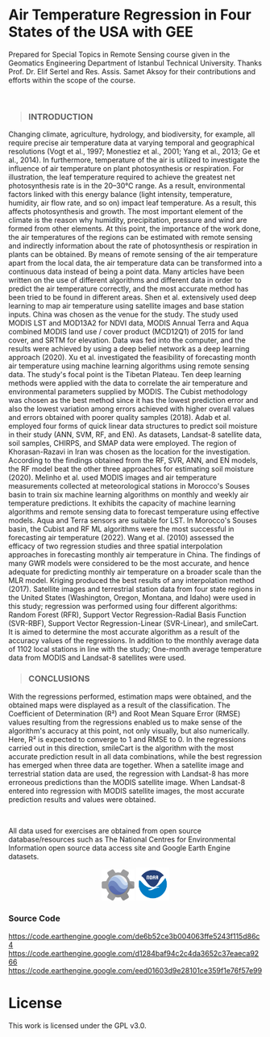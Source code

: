 # Air Temperature Regression in Four States of the USA with GEE

Prepared for Special Topics in Remote Sensing course given in the Geomatics Engineering Department of Istanbul Technical University. Thanks Prof. Dr. Elif Sertel and Res. Assis. Samet Aksoy for their contributions and efforts within the scope of the course.

<br>

> ### **INTRODUCTION**
Changing climate, agriculture, hydrology, and biodiversity, for example, all require precise air temperature data at varying temporal and geographical resolutions (Vogt et al., 1997; Monestiez et al., 2001; Yang et al., 2013; Ge et al., 2014). In furthermore, temperature of the air is utilized to investigate the influence of air temperature on plant photosynthesis or respiration. For illustration, the leaf temperature required to achieve the greatest net photosynthesis rate is in the 20–30°C range. As a result, environmental factors linked with this energy balance (light intensity, temperature, humidity, air flow rate, and so on) impact leaf temperature. As a result, this affects photosynthesis and growth. The most important element of the climate is the reason why humidity, precipitation, pressure and wind are formed from other elements. At this point, the importance of the work done, the air temperatures of the regions can be estimated with remote sensing and indirectly information about the rate of photosynthesis or respiration in plants can be obtained. By means of remote sensing of the air temperature apart from the local data, the air temperature data can be transformed into a continuous data instead of being a point data. Many articles have been written on the use of different algorithms and different data in order to predict the air temperature correctly, and the most accurate method has been tried to be found in different areas.
Shen et al. extensively used deep learning to map air temperature using satellite images and base station inputs. China was chosen as the venue for the study. The study used MODIS LST and MOD13A2 for NDVI data, MODIS Annual Terra and Aqua combined MODIS land use / cover product (MCD12Q1) of 2015 for land cover, and SRTM for elevation. Data was fed into the computer, and the results were achieved by using a deep belief network as a deep learning approach (2020). Xu et al. investigated the feasibility of forecasting month air temperature using machine learning algorithms using remote sensing data. The study's focal point is the Tibetan Plateau. Ten deep learning methods were applied with the data to correlate the air temperature and environmental parameters supplied by MODIS. The Cubist methodology was chosen as the best method since it has the lowest prediction error and also the lowest variation among errors achieved with higher overall values and errors obtained with poorer quality samples (2018). Adab et al. employed four forms of quick linear data structures to predict soil moisture in their study (ANN, SVM, RF, and EN). As datasets, Landsat-8 satellite data, soil samples, CHIRPS, and SMAP data were employed. The region of Khorasan-Razavi in Iran was chosen as the location for the investigation. According to the findings obtained from the RF, SVR, ANN, and EN models, the RF model beat the other three approaches for estimating soil moisture (2020). Melinho et al. used MODIS images and air temperature measurements collected at meteorological stations in Morocco's Souses basin to train six machine learning algorithms on monthly and weekly air temperature predictions. It exhibits the capacity of machine learning algorithms and remote sensing data to forecast temperature using effective models. Aqua and Terra sensors are suitable for LST. In Morocco's Souses basin, the Cubist and RF ML algorithms were the most successful in forecasting air temperature (2022). Wang et al. (2010) assessed the efficacy of two regression studies and three spatial interpolation approaches in forecasting monthly air temperature in China. The findings of many GWR models were considered to be the most accurate, and hence adequate for predicting monthly air temperature on a broader scale than the MLR model. Kriging produced the best results of any interpolation method (2017).
Satellite images and terrestrial station data from four state regions in the United States (Washington, Oregon, Montana, and Idaho) were used in this study; regression was performed using four different algorithms: Random Forest (RFR), Support Vector Regression-Radial Basis Function (SVR-RBF), Support Vector Regression-Linear (SVR-Linear), and smileCart. It is aimed to determine the most accurate algorithm as a result of the accuracy values of the regressions. In addition to the monthly average data of 1102 local stations in line with the study; One-month average temperature data from MODIS and Landsat-8 satellites were used.

> ### **CONCLUSIONS**
With the regressions performed, estimation maps were obtained, and the obtained maps were displayed as a result of the classification. The Coefficient of Determination (R²) and Root Mean Square Error (RMSE) values resulting from the regressions enabled us to make sense of the algorithm's accuracy at this point, not only visually, but also numerically. Here, R² is expected to converge to 1 and RMSE to 0. In the regressions carried out in this direction, smileCart is the algorithm with the most accurate prediction result in all data combinations, while the best regression has emerged when three data are together. When a satellite image and terrestrial station data are used, the regression with Landsat-8 has more erroneous predictions than the MODIS satellite image. When Landsat-8 entered into regression with MODIS satellite images, the most accurate prediction results and values were obtained.

<br>

All data used for exercises are obtained from open source database/resources such as The National Centres for Environmental Information open source data access site and Google Earth Engine datasets.

<p align="center">
<img src="https://github.com/ubediroglu/gee-airtemperature-regression/blob/main/images/gee.png" width="65"/> <img src="https://github.com/ubediroglu/gee-airtemperature-regression/blob/main/images/noaa.png" width="65"/> 
</p>


### Source Code
https://code.earthengine.google.com/de6b52ce3b004063ffe5243f115d86c4
https://code.earthengine.google.com/d1284baf94c2c4da3652c37eaeca9266
https://code.earthengine.google.com/eed01603d9e28101ce359f1e76f57e99

# License
This work is licensed under the GPL v3.0.
